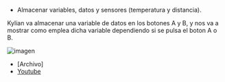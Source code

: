 
- Almacenar variables, datos y sensores (temperatura y distancia).

Kylian va almacenar una variable de datos en los botones A y B, y nos va a mostrar como emplea dicha variable dependiendo si se pulsa el boton A o B.

![imagen](https://user-images.githubusercontent.com/114906861/208392765-2240f5dc-cb61-4ca1-a8fd-66cb8a7e0552.png)

- [Archivo]
- [Youtube](https://youtube.com/shorts/ffw1MOfSwcc)
